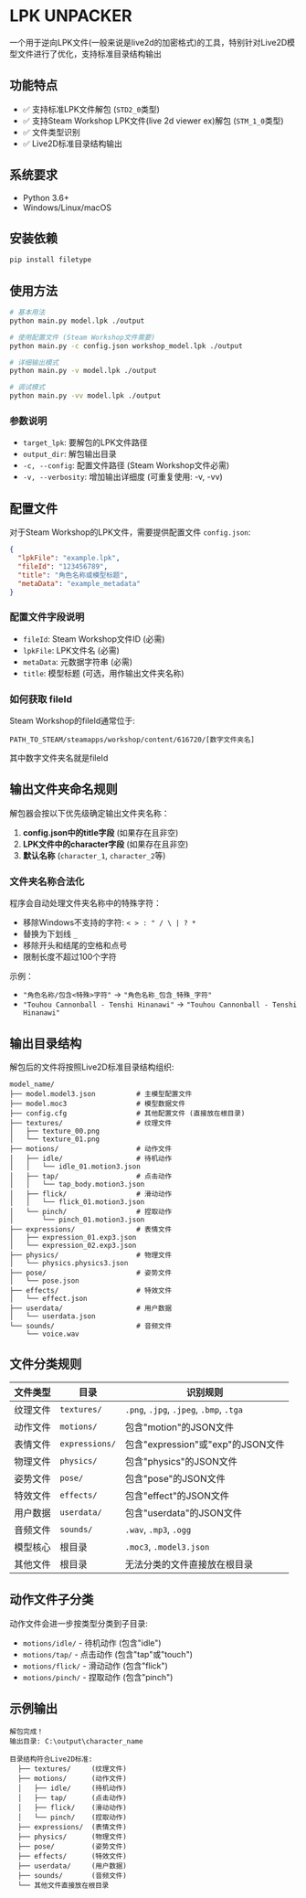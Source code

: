 # LPK UNPACKER

一个用于逆向LPK文件(一般来说是live2d的加密格式)的工具，特别针对Live2D模型文件进行了优化，支持标准目录结构输出

## 功能特点

- ✅ 支持标准LPK文件解包 (`STD2_0`类型)
- ✅ 支持Steam Workshop LPK文件(live 2d viewer ex)解包 (`STM_1_0`类型)
- ✅ 文件类型识别
- ✅ Live2D标准目录结构输出

## 系统要求

- Python 3.6+
- Windows/Linux/macOS

## 安装依赖

```bash
pip install filetype
```

## 使用方法

```bash
# 基本用法
python main.py model.lpk ./output

# 使用配置文件 (Steam Workshop文件需要)
python main.py -c config.json workshop_model.lpk ./output

# 详细输出模式
python main.py -v model.lpk ./output

# 调试模式
python main.py -vv model.lpk ./output
```

### 参数说明

- `target_lpk`: 要解包的LPK文件路径
- `output_dir`: 解包输出目录
- `-c, --config`: 配置文件路径 (Steam Workshop文件必需)
- `-v, --verbosity`: 增加输出详细度 (可重复使用: -v, -vv)

## 配置文件

对于Steam Workshop的LPK文件，需要提供配置文件 `config.json`:

```json
{
  "lpkFile": "example.lpk",
  "fileId": "123456789",
  "title": "角色名称或模型标题",
  "metaData": "example_metadata"
}
```

### 配置文件字段说明

- `fileId`: Steam Workshop文件ID (必需)
- `lpkFile`: LPK文件名 (必需)
- `metaData`: 元数据字符串 (必需)
- `title`: 模型标题 (可选，用作输出文件夹名称)

### 如何获取 fileId

Steam Workshop的fileId通常位于:
```
PATH_TO_STEAM/steamapps/workshop/content/616720/[数字文件夹名]
```
其中数字文件夹名就是fileId

## 输出文件夹命名规则

解包器会按以下优先级确定输出文件夹名称：

1. **config.json中的title字段** (如果存在且非空)
2. **LPK文件中的character字段** (如果存在且非空)  
3. **默认名称** (`character_1`, `character_2`等)

### 文件夹名称合法化

程序会自动处理文件夹名称中的特殊字符：
- 移除Windows不支持的字符: `< > : " / \ | ? *`
- 替换为下划线 `_`
- 移除开头和结尾的空格和点号
- 限制长度不超过100个字符

示例：
- `"角色名称/包含<特殊>字符"` → `"角色名称_包含_特殊_字符"`
- `"Touhou Cannonball - Tenshi Hinanawi"` → `"Touhou Cannonball - Tenshi Hinanawi"`

## 输出目录结构

解包后的文件将按照Live2D标准目录结构组织:

```
model_name/
├── model.model3.json          # 主模型配置文件
├── model.moc3                 # 模型数据文件
├── config.cfg                 # 其他配置文件 (直接放在根目录)
├── textures/                  # 纹理文件
│   ├── texture_00.png
│   └── texture_01.png
├── motions/                   # 动作文件
│   ├── idle/                  # 待机动作
│   │   └── idle_01.motion3.json
│   ├── tap/                   # 点击动作
│   │   └── tap_body.motion3.json
│   ├── flick/                 # 滑动动作
│   │   └── flick_01.motion3.json
│   └── pinch/                 # 捏取动作
│       └── pinch_01.motion3.json
├── expressions/               # 表情文件
│   ├── expression_01.exp3.json
│   └── expression_02.exp3.json
├── physics/                   # 物理文件
│   └── physics.physics3.json
├── pose/                      # 姿势文件
│   └── pose.json
├── effects/                   # 特效文件
│   └── effect.json
├── userdata/                  # 用户数据
│   └── userdata.json
└── sounds/                    # 音频文件
    └── voice.wav
```

## 文件分类规则

| 文件类型 | 目录 | 识别规则 |
|---------|------|----------|
| 纹理文件 | `textures/` | `.png`, `.jpg`, `.jpeg`, `.bmp`, `.tga` |
| 动作文件 | `motions/` | 包含"motion"的JSON文件 |
| 表情文件 | `expressions/` | 包含"expression"或"exp"的JSON文件 |
| 物理文件 | `physics/` | 包含"physics"的JSON文件 |
| 姿势文件 | `pose/` | 包含"pose"的JSON文件 |
| 特效文件 | `effects/` | 包含"effect"的JSON文件 |
| 用户数据 | `userdata/` | 包含"userdata"的JSON文件 |
| 音频文件 | `sounds/` | `.wav`, `.mp3`, `.ogg` |
| 模型核心 | 根目录 | `.moc3`, `.model3.json` |
| 其他文件 | 根目录 | 无法分类的文件直接放在根目录 |

## 动作文件子分类

动作文件会进一步按类型分类到子目录:

- `motions/idle/` - 待机动作 (包含"idle")
- `motions/tap/` - 点击动作 (包含"tap"或"touch") 
- `motions/flick/` - 滑动动作 (包含"flick")
- `motions/pinch/` - 捏取动作 (包含"pinch")

## 示例输出

```
解包完成！
输出目录: C:\output\character_name

目录结构符合Live2D标准:
  ├── textures/     (纹理文件)
  ├── motions/      (动作文件)
  │   ├── idle/     (待机动作)
  │   ├── tap/      (点击动作)
  │   ├── flick/    (滑动动作)
  │   └── pinch/    (捏取动作)
  ├── expressions/  (表情文件)
  ├── physics/      (物理文件)
  ├── pose/         (姿势文件)
  ├── effects/      (特效文件)
  ├── userdata/     (用户数据)
  ├── sounds/       (音频文件)
  └── 其他文件直接放在根目录
```


